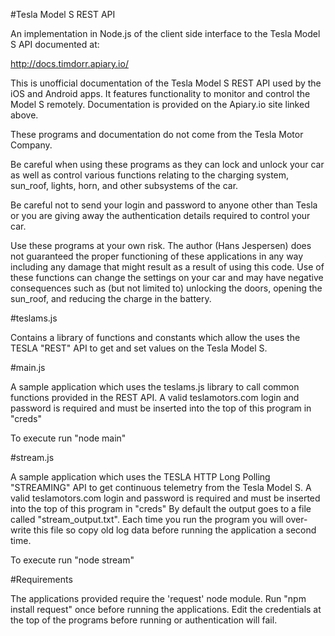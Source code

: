 #Tesla Model S REST API

An implementation in Node.js of the client side interface to the Tesla Model S API documented at: 

  http://docs.timdorr.apiary.io/

This is unofficial documentation of the Tesla Model S REST API used by the iOS and Android apps. It features functionality to monitor and control the Model S remotely. Documentation is provided on the Apiary.io site linked above.

These programs and documentation do not come from the Tesla Motor Company.

Be careful when using these programs as they can lock and unlock your car as well as control various functions relating to the charging system, sun_roof, lights, horn, and other subsystems of the car.

Be careful not to send your login and password to anyone other than Tesla or you are giving away the authentication details required to control your car.

Use these programs at your own risk. The author (Hans Jespersen) does not guaranteed the proper functioning of these applications in any way including any damage that might result as a result of using this code. Use of these functions can change the settings on your car and may have negative consequences such as (but not limited to) unlocking the doors, opening the sun_roof, and reducing the charge in the battery.

#teslams.js 

Contains a library of functions and constants which allow the uses the TESLA "REST" API to get and set values on the Tesla Model S. 

#main.js

A sample application which uses the teslams.js library to call common functions provided in the REST API.
A valid teslamotors.com login and password is required and must be inserted into the top of this program in "creds"

To execute run "node main"

#stream.js 

A sample application which uses the TESLA HTTP Long Polling "STREAMING" API to get continuous telemetry from the Tesla Model S. 
A valid teslamotors.com login and password is required and must be inserted into the top of this program in "creds"
By default the output goes to a file called "stream_output.txt". Each time you run the program you will over-write this file so copy old log data before running the application a second time.

To execute run "node stream"

#Requirements

The applications provided require the 'request' node module. Run "npm install request" once before running the applications.
Edit the credentials at the top of the programs before running or authentication will fail.
